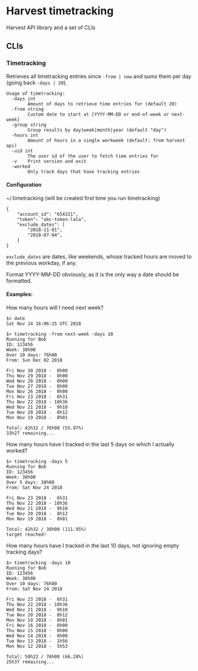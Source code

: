 # Harvest timetracking

Harvest API library and a set of CLIs


## CLIs

### Timetracking

Retrieves all timetracking entries since `-from | now` and sums them
per day (going back `-days | 20`).

```
Usage of timetracking:
  -days int
    	Amount of days to retrieve time entries for (default 20)
  -from string
    	Custom date to start at [YYYY-MM-DD or end-of-week or next-week]
  -group string
    	Group results by day|week|month|year (default "day")
  -hours int
    	Amount of hours in a single workweek (default: from harvest api)
  -uid int
    	The user id of the user to fetch time entries for
  -v	Print version and exit
  -worked
    	Only track days that have tracking entries
```


#### Configuration

~/.timetracking (will be created first time you run timetracking)

```
{
    "account_id": "654321",
    "token": "abc-token-lala",
    "exclude_dates": [
        "2018-11-01",
        "2018-07-04",
    ]
}
```

`exclude_dates` are dates, like weekends, whose tracked hours are moved to the previous workday, if any.

Format YYYY-MM-DD obviously, as it is the only way a date should be formatted.

#### Examples:

How many hours will I need next week?
```
$> date
Sat Nov 24 16:06:15 UTC 2018

$> timetracking -from next-week -days 10
Running for Bob
ID: 123456
Week: 38h00
Over 10 days: 76h00
From: Sun Dec 02 2018

Fri Nov 30 2018 -  0h00
Thu Nov 29 2018 -  0h00
Wed Nov 28 2018 -  0h00
Tue Nov 27 2018 -  0h00
Mon Nov 26 2018 -  0h00
Fri Nov 23 2018 -  6h31
Thu Nov 22 2018 - 10h36
Wed Nov 21 2018 -  9h10
Tue Nov 20 2018 -  8h12
Mon Nov 19 2018 -  8h01

Total: 42h32 / 76h00 (55.97%)
33h27 remaining...
```

How many hours have I tracked in the last 5 days on which I actually worked?
```
$> timetracking -days 5
Running for Bob
ID: 123456
Week: 38h00
Over 5 days: 38h00
From: Sat Nov 24 2018

Fri Nov 23 2018 -  6h31
Thu Nov 22 2018 - 10h36
Wed Nov 21 2018 -  9h10
Tue Nov 20 2018 -  8h12
Mon Nov 19 2018 -  8h01

Total: 42h32 / 38h00 (111.95%)
target reached!
```

How many hours have I tracked in the last 10 days, not ignoring empty tracking days?
```
$> timetracking -days 10
Running for Bob
ID: 123456
Week: 38h00
Over 10 days: 76h00
From: Sat Nov 24 2018

Fri Nov 23 2018 -  6h31
Thu Nov 22 2018 - 10h36
Wed Nov 21 2018 -  9h10
Tue Nov 20 2018 -  8h12
Mon Nov 19 2018 -  8h01
Fri Nov 16 2018 -  0h00
Thu Nov 15 2018 -  0h00
Wed Nov 14 2018 -  0h00
Tue Nov 13 2018 -  1h56
Mon Nov 12 2018 -  5h53

Total: 50h22 / 76h00 (66.28%)
25h37 remaining...
```

